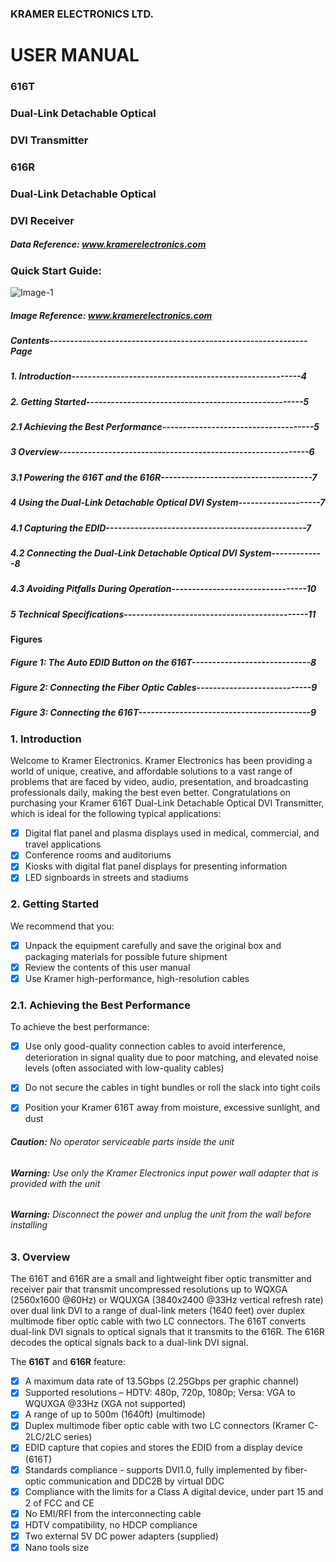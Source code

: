 ### KRAMER ELECTRONICS LTD.
# **USER MANUAL**
### **616T**
### **Dual-Link Detachable Optical** 
### **DVI Transmitter**
### **616R**
### **Dual-Link Detachable Optical**
### **DVI Receiver**
##### Data Reference: www.kramerelectronics.com
### **Quick Start Guide:**
![Image-1](https://github.com/mharunarrashid/Technical-writing/assets/8918364/bb86ac2e-2566-4a84-8365-7d49a5046409)

##### Image Reference: www.kramerelectronics.com

##### Contents---------------------------------------------------------------Page
##### 1. Introduction--------------------------------------------------------4
##### 2. Getting Started-----------------------------------------------------5
##### 2.1	Achieving the Best Performance-------------------------------------5
##### 3	Overview-------------------------------------------------------------6
##### 3.1	Powering the 616T and the 616R-------------------------------------7
##### 4	Using the Dual-Link Detachable Optical DVI System--------------------7
##### 4.1	Capturing the EDID-------------------------------------------------7
##### 4.2	Connecting the Dual-Link Detachable Optical DVI System-------------8
##### 4.3	Avoiding Pitfalls During Operation---------------------------------10
##### 5	Technical Specifications---------------------------------------------11

#### **Figures**

##### Figure 1: The Auto EDID Button on the 616T-----------------------------8
##### Figure 2: Connecting the Fiber Optic Cables----------------------------9
##### Figure 3: Connecting the 616T------------------------------------------9

### **1.	Introduction**

Welcome to Kramer Electronics. Kramer Electronics has been providing a world of unique, creative, and affordable solutions to a vast range of 
problems that are faced by video, audio, presentation, and broadcasting professionals daily, making the best even better.
Congratulations on purchasing your Kramer 616T Dual-Link Detachable Optical DVI Transmitter, which is ideal for the following typical applications:

- [x] Digital flat panel and plasma displays used in medical, commercial, and travel applications
- [x] Conference rooms and auditoriums
- [x] Kiosks with digital flat panel displays for presenting information
- [x] LED signboards in streets and stadiums

### **2.	Getting Started**

We recommend that you:
- [x] Unpack the equipment carefully and save the original box and packaging materials for possible future shipment
- [x] Review the contents of this user manual
- [x] Use Kramer high-performance, high-resolution cables

### **2.1.	Achieving the Best Performance**

To achieve the best performance:
- [x] Use only good-quality connection cables to avoid interference, deterioration in signal quality due to poor matching, and elevated noise levels (often associated with low-quality cables)
- [x] Do not secure the cables in tight bundles or roll the slack into tight coils
- [x] Position your Kramer 616T away from moisture, excessive sunlight, and dust


###### **Caution:** No operator serviceable parts inside the unit
###### **Warning:** Use only the Kramer Electronics input power wall adapter that is provided with the unit
###### **Warning:** Disconnect the power and unplug the unit from the wall before installing

### **3.	Overview**

The 616T and 616R are a small and lightweight fiber optic transmitter and receiver pair that transmit uncompressed resolutions up to WQXGA (2560x1600 @60Hz) or WQUXGA (3840x2400 @33Hz vertical refresh rate) over dual link DVI to a range of dual-link meters (1640 feet) over duplex multimode fiber optic cable with two LC connectors. The 616T converts dual-link DVI signals to optical signals that it transmits to the 616R. The 616R decodes the optical signals back to a dual-link DVI signal.

The **616T** and **616R** feature:

- [x] A maximum data rate of 13.5Gbps (2.25Gbps per graphic channel)
- [x] Supported resolutions – HDTV: 480p, 720p, 1080p; Versa: VGA to WQUXGA @33Hz (XGA not supported)
- [x] A range of up to 500m (1640ft) (multimode)
- [x] Duplex multimode fiber optic cable with two LC connectors (Kramer C-2LC/2LC series)
- [x] EDID capture that copies and stores the EDID from a display device (616T)
- [x] Standards compliance - supports DVI1.0, fully implemented by fiber-optic communication and DDC2B by virtual DDC
- [x] Compliance with the limits for a Class A digital device, under part 15 and 2 of FCC and CE
- [x] No EMI/RFI from the interconnecting cable
- [x] HDTV compatibility, no HDCP compliance
- [x] Two external 5V DC power adapters (supplied)
- [x] Nano tools size

